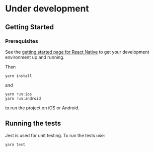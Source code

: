 # Under development

## Getting Started
### Prerequisites

See the [getting started page for React Native](https://facebook.github.io/react-native/docs/getting-started "Getting Started") to get your development environment up and running.

Then
```
yarn install
```
and
```
yarn run:ios
yarn run:android
```
to run the project on iOS or Android.

## Running the tests

Jest is used for unit testing. To run the tests use:
```
yarn test
```
